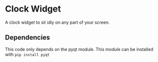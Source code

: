 # Clock Widget

A clock widget to sit idly on any part of your screen.

## Dependencies

This code only depends on the pyqt module. This module can be installed with `pip install pyqt`
